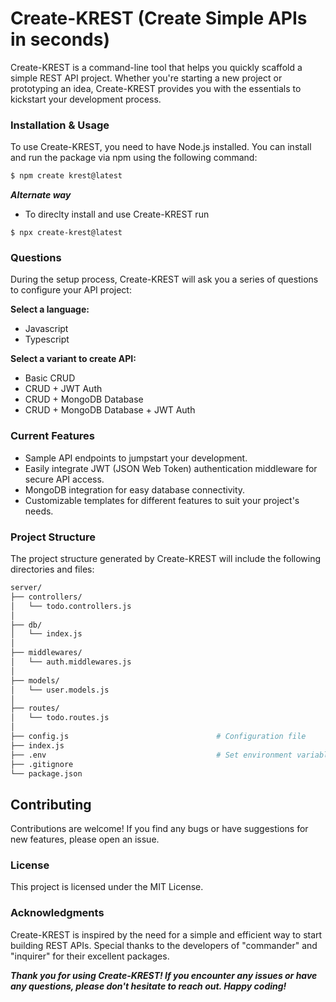 # Create-KREST (Create Simple APIs in seconds)

Create-KREST is a command-line tool that helps you quickly scaffold a simple REST API project. Whether you're starting a new project or prototyping an idea, Create-KREST provides you with the essentials to kickstart your development process.

### Installation & Usage

To use Create-KREST, you need to have Node.js installed. You can install and run the package via npm using the following command:

```bash
$ npm create krest@latest
```

**_Alternate way_**

- To direclty install and use Create-KREST run

```
$ npx create-krest@latest
```

### Questions

During the setup process, Create-KREST will ask you a series of questions to configure your API project:

**Select a language:**
- Javascript
- Typescript

**Select a variant to create API:**

- Basic CRUD
- CRUD + JWT Auth
- CRUD + MongoDB Database
- CRUD + MongoDB Database + JWT Auth

### Current Features

- Sample API endpoints to jumpstart your development.
- Easily integrate JWT (JSON Web Token) authentication middleware for secure API access.
- MongoDB integration for easy database connectivity.
- Customizable templates for different features to suit your project's needs.

### Project Structure

The project structure generated by Create-KREST will include the following directories and files:

```bash
server/
├── controllers/
│   └── todo.controllers.js
│
├── db/
│   └── index.js
│
├── middlewares/
│   └── auth.middlewares.js
│
├── models/
│   └── user.models.js
│
├── routes/
│   └── todo.routes.js
│
├── config.js                                 # Configuration file
├── index.js
├── .env                                      # Set environment variables(if any)
├── .gitignore
└── package.json
```

## Contributing

Contributions are welcome! If you find any bugs or have suggestions for new features, please open an issue.

### License

This project is licensed under the MIT License.

### Acknowledgments

Create-KREST is inspired by the need for a simple and efficient way to start building REST APIs. Special thanks to the developers of "commander" and "inquirer" for their excellent packages.

**_Thank you for using Create-KREST! If you encounter any issues or have any questions, please don't hesitate to reach out. Happy coding!_**
